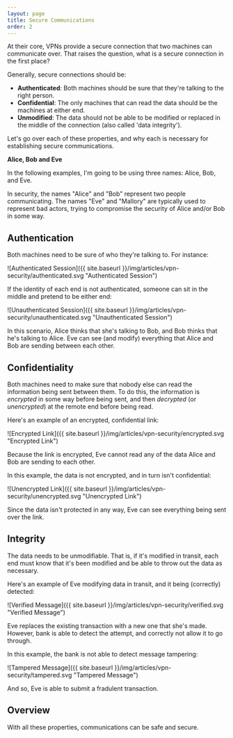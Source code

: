 ```yaml
---
layout: page
title: Secure Communications
order: 2
---
```

At their core, VPNs provide a secure connection that two machines can communicate over. That raises the question, what is a secure connection in the first place?

Generally, secure connections should be:

- **Authenticated**: Both machines should be sure that they're talking to the right person.
- **Confidential**: The only machines that can read the data should be the machines at either end.
- **Unmodified**: The data should not be able to be modified or replaced in the middle of the connection (also called 'data integrity').

Let's go over each of these properties, and why each is necessary for establishing secure communications.

<div class="note">
	<p><strong>Alice, Bob and Eve</strong></p>
    <p>In the following examples, I'm going to be using three names: Alice, Bob, and Eve.</p>
    <p>In security, the names "Alice" and "Bob" represent two people communicating. The names "Eve" and "Mallory" are typically used to represent bad actors, trying to compromise the security of Alice and/or Bob in some way.</p>
</div>

## Authentication

Both machines need to be sure of who they're talking to. For instance:

![Authenticated Session]({{ site.baseurl }}/img/articles/vpn-security/authenticated.svg "Authenticated Session")

If the identity of each end is not authenticated, someone can sit in the middle and pretend to be either end:

![Unauthenticated Session]({{ site.baseurl }}/img/articles/vpn-security/unauthenticated.svg "Unauthenticated Session")

In this scenario, Alice thinks that she's talking to Bob, and Bob thinks that he's talking to Alice. Eve can see (and modify) everything that Alice and Bob are sending between each other.

## Confidentiality

Both machines need to make sure that nobody else can read the information being sent between them. To do this, the information is _encrypted_ in some way before being sent, and then _decrypted_ (or _unencrypted_) at the remote end before being read.

Here's an example of an encrypted, confidential link:

![Encrypted Link]({{ site.baseurl }}/img/articles/vpn-security/encrypted.svg "Encrypted Link")

Because the link is encrypted, Eve cannot read any of the data Alice and Bob are sending to each other.

In this example, the data is not encrypted, and in turn isn't confidential:

![Unencrypted Link]({{ site.baseurl }}/img/articles/vpn-security/unencrypted.svg "Unencrypted Link")

Since the data isn't protected in any way, Eve can see everything being sent over the link.

## Integrity

The data needs to be unmodifiable. That is, if it's modified in transit, each end must know that it's been modified and be able to throw out the data as necessary.

Here's an example of Eve modifying data in transit, and it being (correctly) detected:

![Verified Message]({{ site.baseurl }}/img/articles/vpn-security/verified.svg "Verified Message")

Eve replaces the existing transaction with a new one that she's made. However, bank is able to detect the attempt, and correctly not allow it to go through.

In this example, the bank is not able to detect message tampering:

![Tampered Message]({{ site.baseurl }}/img/articles/vpn-security/tampered.svg "Tampered Message")

And so, Eve is able to submit a fradulent transaction.

## Overview

With all these properties, communications can be safe and secure.
